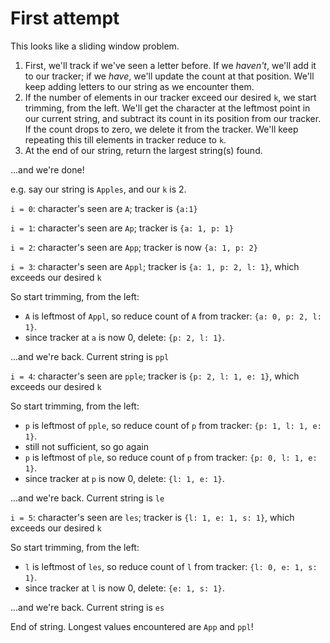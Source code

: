 # First attempt

This looks like a sliding window problem.

1. First, we'll track if we've seen a letter before. If we _haven't_, we'll add it to our tracker; if we _have_, we'll update the count at that position.
We'll keep adding letters to our string as we encounter them.
2. If the number of elements in our tracker exceed our desired `k`, we start trimming, from the left.
We'll get the character at the leftmost point in our current string, and subtract its count in its position from our tracker. If the count drops to zero, we delete it from the tracker. We'll keep repeating this till elements in tracker reduce to `k`.
3. At the end of our string, return the largest string(s) found.

...and we're done!

e.g. say our string is `Apples`, and our `k` is 2.

`i = 0`: character's seen are `A`; tracker is `{a:1}`

`i = 1`: character's seen are `Ap`; tracker is `{a: 1, p: 1}`

`i = 2`: character's seen are `App`; tracker is now `{a: 1, p: 2}`

`i = 3`: character's seen are `Appl`; tracker is `{a: 1, p: 2, l: 1}`, which exceeds our desired `k`

So start trimming, from the left:

- `A` is leftmost of `Appl`, so reduce count of `A` from tracker: `{a: 0, p: 2, l: 1}`.
- since tracker at `a` is now 0, delete: `{p: 2, l: 1}`.

...and we're back. Current string is `ppl`

`i = 4`: character's seen are `pple`; tracker is `{p: 2, l: 1, e: 1}`, which exceeds our desired `k`

So start trimming, from the left:

- `p` is leftmost of `pple`, so reduce count of `p` from tracker: `{p: 1, l: 1, e: 1}`.
- still not sufficient, so go again
- `p` is leftmost of `ple`, so reduce count of `p` from tracker: `{p: 0, l: 1, e: 1}`.
- since tracker at `p` is now 0, delete: `{l: 1, e: 1}`.

...and we're back. Current string is `le`

`i = 5`: character's seen are `les`; tracker is `{l: 1, e: 1, s: 1}`, which exceeds our desired `k`

So start trimming, from the left:

- `l` is leftmost of `les`, so reduce count of `l` from tracker: `{l: 0, e: 1, s: 1}`.
- since tracker at `l` is now 0, delete: `{e: 1, s: 1}`.

...and we're back. Current string is `es`

End of string. Longest values encountered are `App` and `ppl`!